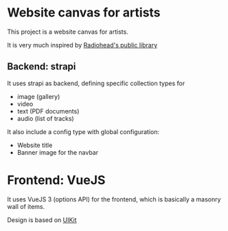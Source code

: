 # Website canvas for artists

This project is a website canvas for artists.

It is very much inspired by [Radiohead's public library](https://www.radiohead.com/library/)

## Backend: strapi 

It uses strapi as backend, defining specific collection types for 
 - image (gallery)
 - video
 - text (PDF documents)
 - audio (list of tracks)

It also include a config type with global configuration:
 - Website title
 - Banner image for the navbar

# Frontend: VueJS

It uses VueJS 3 (options API) for the frontend, which is basically a masonry wall of items.

Design is based on [UIKit](https://getuikit.com/)
